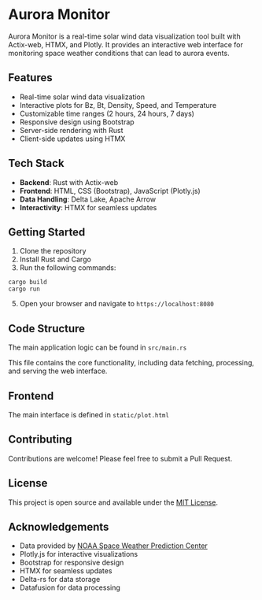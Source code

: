 # Aurora Monitor

Aurora Monitor is a real-time solar wind data visualization tool built with Actix-web, HTMX, and Plotly. It provides an interactive web interface for monitoring space weather conditions that can lead to aurora events.

## Features

- Real-time solar wind data visualization
- Interactive plots for Bz, Bt, Density, Speed, and Temperature
- Customizable time ranges (2 hours, 24 hours, 7 days)
- Responsive design using Bootstrap
- Server-side rendering with Rust
- Client-side updates using HTMX

## Tech Stack

- **Backend**: Rust with Actix-web
- **Frontend**: HTML, CSS (Bootstrap), JavaScript (Plotly.js)
- **Data Handling**: Delta Lake, Apache Arrow
- **Interactivity**: HTMX for seamless updates

## Getting Started

1. Clone the repository
2. Install Rust and Cargo
4. Run the following commands:

```
cargo build
cargo run
```

5. Open your browser and navigate to `https://localhost:8080`

## Code Structure

The main application logic can be found in `src/main.rs`

This file contains the core functionality, including data fetching, processing, and serving the web interface.

## Frontend

The main interface is defined in `static/plot.html`

## Contributing

Contributions are welcome! Please feel free to submit a Pull Request.

## License

This project is open source and available under the [MIT License](LICENSE).

## Acknowledgements

- Data provided by [NOAA Space Weather Prediction Center](https://www.swpc.noaa.gov/)
- Plotly.js for interactive visualizations
- Bootstrap for responsive design
- HTMX for seamless updates
- Delta-rs for data storage
- Datafusion for data processing
